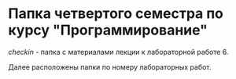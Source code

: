 # Папка четвертого семестра по курсу "Программирование"

*checkin* - папка с материалами лекции к лабораторной работе 6.

Далее расположены папки по номеру лабораторных работ.